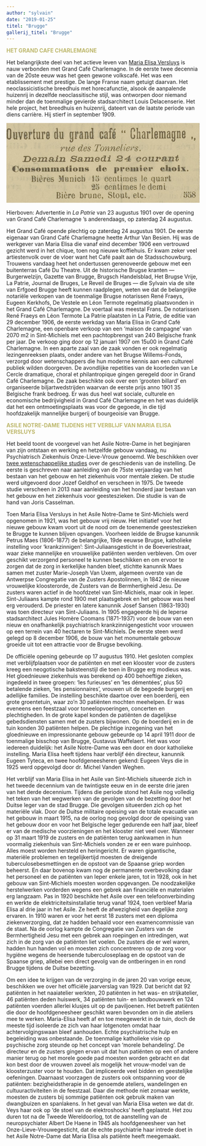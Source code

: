 ```yaml
---
author: "sylvain"
date: "2019-01-25"
titel: "Brugge"
gallerij_titel: "Brugge"
---
```

<span style="color:darkkhaki">**HET GRAND CAFE CHARLEMAGNE**</span>

Het belangrijkste deel van het actieve leven van [Maria Elisa Versluys]((https://www.debleeckere.be/1878-octavia-versluys/mozaik/3-versluys)) is nauw verbonden met Grand Café Charlemagne. In de eerste twee decennia van de 20ste eeuw was het geen gewone volkscafé. Het was een etablissement met prestige. De lange Franse naam getuigt daarvan. Het neoclassicistische breedhuis met horecafunctie, alsook de aanpalende huizenrij in dezelfde neoclassitische stijl, was ontworpen door niemand minder dan de toenmalige gevierde stadsarchitect Louis Delacenserie. Het hele project, het breedhuis en huizenrij, dateert van de laatste periode van diens carrière. Hij stierf in september 1909.

![ogc](ogc.jpg)

Hierboven: Advertentie in _La Patrie_ van 23 augustus 1901 over de opening van Grand Café Charlemagne ’s anderendaags, op zaterdag 24 augustus.

 Het Grand Café opende plechtig op zaterdag 24 augustus  1901. De eerste eigenaar van Grand Café Charlemagne heette Arthur Van Besien. Hij was de werkgever van Maria Elisa die vanaf eind december 1906 een vertrouwd gezicht werd in het chique, toen nog nieuwe koffiehuis. Er kwam zeker veel artiestenvolk over de vloer want het Café paalt aan de Stadsschouwburg. Trouwens vandaag heet het ondertussen gerenoveerde gebouw met een buitenterras Café Du Theatre. Uit de historische Brugse kranten ― Burgerwelzijn, Gazette van Brugge, Brugsch Handelsblad, Het Brugse Vrije, La Patrie, Journal de Bruges, Le Reveil de Bruges ― die Sylvain via de site van Erfgoed Brugge heeft kunnen raadplegen, weten we dat de belangrijke notariële verkopen van de toenmalige Brugse notarissen René Fraeys, Eugeen Kerkhofs, De Vestele en Léon Termote regelmatig plaatsvonden in het Grand Café Charlemagne. De voertaal was meestal Frans. De notarissen René Fraeys en Léon Termote La Patrie plaatsten in La Patrie, de editie van 29 december 1906, de eerste werkdag van Maria Elisa in Grand Café Charlemagne, een openbare verkoop van een ‘maison de campagne’ van 2070 m2 in Sint-Michiels met een pachtopbrengst van 240 Belgische frank per jaar. De verkoop ging door op 12 januari 1907 om 15u00 in Grand Café Charlemagne. In een aparte zaal van de zaak vonden er ook regelmatig lezingenreeksen plaats, onder andere van het Brugse Willems-Fonds, verzorgd door wetenschappers die hun moderne kennis aan een cultureel publiek wilden doorgeven. De avondlijke repetities van de koorleden van Le Cercle dramatique, choral et philantropique gingen geregeld door in Grand Café Charlemagne. De zaak beschikte ook over een ‘grooten billard’ en organiseerde biljartwedstrijden waarvan de eerste prijs anno 1901 35 Belgische frank bedroeg. Er was dus heel wat sociale, culturele en economische bedrijvigheid in Grand Café Charlemagne en het was duidelijk dat het een ontmoetingsplaats was voor de gegoede, in die tijd hoofdzakelijk mannelijke burgerij of bourgeoisie van Brugge.

<span style="color:darkkhaki">**ASILE NOTRE-DAME TIJDENS HET VERBLIJF VAN MARIA ELISA VERSLUYS**</span>

Het beeld toont de voorgevel van het Asile Notre-Dame in het beginjaren van zijn ontstaan en werking en hetzelfde gebouw vandaag, nu Psychiatrisch Ziekenhuis Onze-Lieve-Vrouw genoemd. We beschikken over [twee wetenschappelijke studies]() over de geschiedenis van de instelling. De eerste is geschreven naar aanleiding van de 75ste verjaardag van het bestaan van het gebouw en het ziekenhuis voor mentale zieken. De studie werd uitgevoerd door Jozef Geldhof en verscheen in 1975. De tweede studie verscheen in 2013 naar aanleiding van het honderd jaar bestaan van het gebouw en het ziekenhuis voor geesteszieken. Die studie is van de hand van Joris Casselman. 

Toen Maria Elisa Versluys in het Asile Notre-Dame te Sint-Michiels werd opgenomen in 1921, was het gebouw vrij nieuw. Het initiatief voor het nieuwe gebouw kwam voort uit de nood om de toenemende geesteszieken te Brugge te kunnen blijven opvangen. Voorheen leidde de Brugse kanunnik Petrus Maes (1806-1877) de belangrijke, 19de eeuwse Brugse, katholieke instelling voor ‘krankzinnigen’: Sint-Juliaansgesticht in de Boeveriestraat, waar zieke mannelijke en vrouwelijke patiënten werden verbleven. Om over geschikt verzorgend personeel te kunnen beschikken en om ervoor te zorgen dat de zorg in kerkelijke handen bleef, stichtte kanunnik Maes samen met zuster Marie-Joseph Van Uxem, algemeen overste van de Antwerpse Congregatie van de Zusters Apostolinnen, in 1842 de nieuwe vrouwelijke kloosterorde, de Zusters van de Bermhertigheid Jesu. De zusters waren actief in de hoofdzetel van Sint-Michiels, maar ook in Ieper. Sint-Juliaans kampte rond 1900 met plaatsgebrek en het gebouw was heel erg verouderd. De priester en latere kanunnik Josef Sansen (1863-1930) was toen directeur van Sint-Juliaans. In 1905 engageerde hij de Ieperse stadsarchitect Jules Homère Coomans (1871-1937) voor de bouw van een nieuw en onafhankelijk psychiatrisch krankzinnigengesticht voor vrouwen op een terrein van 40 hectaren te Sint-Michiels. De eerste steen werd gelegd op 8 december 1906, de bouw van het monumentale gebouw groeide uit tot een attractie voor de Brugse bevolking. 

De officiële opening gebeurde op 17 augustus 1910. Het gesloten complex met verblijfplaatsen voor de patiënten en met een klooster voor de zusters kreeg een neogotische baksteenstijl die toen in Brugge erg modieus was. Het gloednieuwe ziekenhuis  was berekend op 400 behoeftige zieken, ingedeeld in twee groepen: ‘les furieuses’ en ‘les démentées’, plus 50 betalende zieken, ‘les pensionnaires’, vrouwen uit de begoede burgerij en adellijke families. De instelling beschikte daartoe over een boerderij, een grote groentetuin, waar zo’n 30 patiënten mochten meehelpen. Er was eveneens een feestzaal voor toneelopvoeringen, concerten en plechtigheden. In de grote kapel konden de patiënten de dagelijkse  gebedsdiensten samen met de zusters bijwonen. Op de boerderij en in de tuin konden 30 patiënten helpen. De plechtige inzegening van het gloednieuwe en impressionante gebouw gebeurde op 14 april 1911 door de toenmalige bisschop van Brugge, Gustavus Waffelaert. Het was voor iedereen duidelijk: het Asile Notre-Dame was een door en door katholieke instelling. Maria Elisa heeft tijdens haar verblijf één directeur, kanunnik Eugeen Tyteca, en twee hoofdgeneesheren gekend: Eugeen Veys die in 1925 werd opgevolgd door dr. Michel Vanden Weghen. 

Het verblijf van Maria Elisa in het Asile van Sint-Michiels situeerde zich in het tweede decennium van de twintigste eeuw en in de eerste drie jaren van het derde decennium. Tijdens die periode stond het Asile nog volledig het teken van het wegwerken van de gevolgen van de bezetting door het Duitse leger van de stad Brugge. Die gevolgen situeerden zich op het materiële vlak. Door de Duitse militaire opeising van de totale evacuatie van het gebouw in maart 1915, na de oorlog nog gevolgd door de opeising van het gebouw door en voor het Belgische leger gedurende een half jaar, bleef er van de medische voorzieningen en het klooster niet veel over. Wanneer op 31 maart 1919 de zusters en de patiënten terug aankwamen in hun voormalig ziekenhuis van Sint-Michiels vonden ze er een ware puinhoop. Alles moest worden hersteld en heringericht. Er waren gigantische, materiële problemen en tegelijkertijd moesten de dreigende tuberculosebesmettingen en de opstoot van de Spaanse griep worden beheerst. En daar bovenop kwam nog de permanente overbevolking daar het personeel en de patiënten van Ieper enkele jaren, tot in 1928, ook in het gebouw van Sint-Michiels moesten worden opgevangen. De noodzakelijke herstelwerken vorderden wegens een gebrek aan financiële en materialen erg langzaam. Pas in 1920 beschikte het Asile over een telefoonverbinding en werkte de elektriciteitsinstallatie terug vanaf 1924, toen verbleef Maria Elisa al drie jaar in het Asile. Ze heeft de afwezigheid van degelijke zorg ervaren. In 1910 waren er voor het eerst 18 zusters met een diploma ziekenverzorging, dat ze hadden behaald voor een examencommissie van de staat. Na de oorlog kampte de Congregatie van Zusters van de Bermhertigheid Jesu met een gebrek aan roepingen en intredingen, wat zich in de zorg van de patiënten liet voelen. De zusters die er wel waren, hadden hun handen vol en moesten zich concentreren op de zorg voor hygiëne wegens de heersende tuberculoseplaag en de opstoot van de Spaanse griep, allebei een direct gevolg van de ontberingen in en rond Brugge tijdens de Duitse bezetting.

Om een idee te krijgen van de verzorging in de jaren 20 van vorige eeuw, beschikken we over het officiële jaarverslag van 1929. Dat bericht dat 92 patiënten in het naaiatelier werkten, 20 patiënten in het was- en strijkatelier, 46 patiënten deden huiswerk, 34 patiënten tuin- en landbouwwerk en 124 patiënten voerden allerlei klusjes uit op de paviljoenen. Het betreft patiënten die door de hoofdgeneesheer geschikt waren bevonden om in die ateliers mee te werken. Maria-Elisa heeft af en toe meegewerkt in de tuin, doch de meeste tijd isoleerde ze zich van haar lotgenoten omdat haar achtervolgingswaan bleef aanhouden. Echte psychiatrische hulp en begeleiding was onbestaande. De toenmalige katholieke visie op psychische zorg steunde op het concept van ‘morele behandeling’. De directeur en de zusters gingen ervan uit dat hun patiënten op een of andere manier terug op het morele goede pad moesten worden gebracht en dat kon best door de vrouwen zoveel als mogelijk het vrouw-model van de kloosterzuster voor te houden. Dat impliceerde veel bidden en geestelijke oefeningen. Daarnaast voorzagen de zusters ook ontspanning voor de patiënten: bezigheidstherapie in de genoemde ateliers, wandelingen en cultuuractiviteiten in de feestzaal. Daar die methode niet zomaar werkte, moesten de zusters bij sommige patiënten ook gebruik maken van dwangbuizen en spanlakens. In het geval van Maria Elisa weten we dat dr. Veys haar ook op ‘de stoel van de elektroshocks’ heeft geplaatst. Het zou duren tot na de Tweede Wereldoorlog, tot de aanstelling van de neuropsychiater Albert De Haene in 1945 als hoofdgeneesheer van het Onze-Lieve-Vrouwegesticht, dat de echte psychiatrie haar intrede doet in het Asile Notre-Dame dat Maria Elisa als patiënte heeft meegemaakt.
